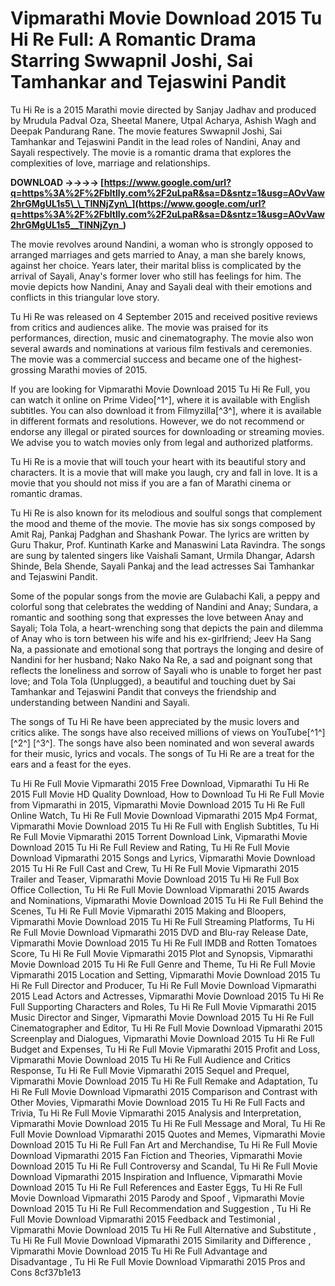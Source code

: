 
 
# Vipmarathi Movie Download 2015 Tu Hi Re Full: A Romantic Drama Starring Swwapnil Joshi, Sai Tamhankar and Tejaswini Pandit
  
Tu Hi Re is a 2015 Marathi movie directed by Sanjay Jadhav and produced by Mrudula Padval Oza, Sheetal Manere, Utpal Acharya, Ashish Wagh and Deepak Pandurang Rane. The movie features Swwapnil Joshi, Sai Tamhankar and Tejaswini Pandit in the lead roles of Nandini, Anay and Sayali respectively. The movie is a romantic drama that explores the complexities of love, marriage and relationships.
 
**DOWNLOAD ->->->-> [https://www.google.com/url?q=https%3A%2F%2Fbltlly.com%2F2uLpaR&sa=D&sntz=1&usg=AOvVaw2hrGMgUL1s5\_\_TINNjZyn\_](https://www.google.com/url?q=https%3A%2F%2Fbltlly.com%2F2uLpaR&sa=D&sntz=1&usg=AOvVaw2hrGMgUL1s5__TINNjZyn_)**


  
The movie revolves around Nandini, a woman who is strongly opposed to arranged marriages and gets married to Anay, a man she barely knows, against her choice. Years later, their marital bliss is complicated by the arrival of Sayali, Anay's former lover who still has feelings for him. The movie depicts how Nandini, Anay and Sayali deal with their emotions and conflicts in this triangular love story.
  
Tu Hi Re was released on 4 September 2015 and received positive reviews from critics and audiences alike. The movie was praised for its performances, direction, music and cinematography. The movie also won several awards and nominations at various film festivals and ceremonies. The movie was a commercial success and became one of the highest-grossing Marathi movies of 2015.
  
If you are looking for Vipmarathi Movie Download 2015 Tu Hi Re Full, you can watch it online on Prime Video[^1^], where it is available with English subtitles. You can also download it from Filmyzilla[^3^], where it is available in different formats and resolutions. However, we do not recommend or endorse any illegal or pirated sources for downloading or streaming movies. We advise you to watch movies only from legal and authorized platforms.
  
Tu Hi Re is a movie that will touch your heart with its beautiful story and characters. It is a movie that will make you laugh, cry and fall in love. It is a movie that you should not miss if you are a fan of Marathi cinema or romantic dramas.
  
Tu Hi Re is also known for its melodious and soulful songs that complement the mood and theme of the movie. The movie has six songs composed by Amit Raj, Pankaj Padghan and Shashank Powar. The lyrics are written by Guru Thakur, Prof. Kuntinath Karke and Manaswini Lata Ravindra. The songs are sung by talented singers like Vaishali Samant, Urmila Dhangar, Adarsh Shinde, Bela Shende, Sayali Pankaj and the lead actresses Sai Tamhankar and Tejaswini Pandit.
  
Some of the popular songs from the movie are Gulabachi Kali, a peppy and colorful song that celebrates the wedding of Nandini and Anay; Sundara, a romantic and soothing song that expresses the love between Anay and Sayali; Tola Tola, a heart-wrenching song that depicts the pain and dilemma of Anay who is torn between his wife and his ex-girlfriend; Jeev Ha Sang Na, a passionate and emotional song that portrays the longing and desire of Nandini for her husband; Nako Nako Na Re, a sad and poignant song that reflects the loneliness and sorrow of Sayali who is unable to forget her past love; and Tola Tola (Unplugged), a beautiful and touching duet by Sai Tamhankar and Tejaswini Pandit that conveys the friendship and understanding between Nandini and Sayali.
  
The songs of Tu Hi Re have been appreciated by the music lovers and critics alike. The songs have also received millions of views on YouTube[^1^] [^2^] [^3^]. The songs have also been nominated and won several awards for their music, lyrics and vocals. The songs of Tu Hi Re are a treat for the ears and a feast for the eyes.
 
Tu Hi Re Full Movie Vipmarathi 2015 Free Download,  Vipmarathi Tu Hi Re 2015 Full Movie HD Quality Download,  How to Download Tu Hi Re Full Movie from Vipmarathi in 2015,  Vipmarathi Movie Download 2015 Tu Hi Re Full Online Watch,  Tu Hi Re Full Movie Download Vipmarathi 2015 Mp4 Format,  Vipmarathi Movie Download 2015 Tu Hi Re Full with English Subtitles,  Tu Hi Re Full Movie Vipmarathi 2015 Torrent Download Link,  Vipmarathi Movie Download 2015 Tu Hi Re Full Review and Rating,  Tu Hi Re Full Movie Download Vipmarathi 2015 Songs and Lyrics,  Vipmarathi Movie Download 2015 Tu Hi Re Full Cast and Crew,  Tu Hi Re Full Movie Vipmarathi 2015 Trailer and Teaser,  Vipmarathi Movie Download 2015 Tu Hi Re Full Box Office Collection,  Tu Hi Re Full Movie Download Vipmarathi 2015 Awards and Nominations,  Vipmarathi Movie Download 2015 Tu Hi Re Full Behind the Scenes,  Tu Hi Re Full Movie Vipmarathi 2015 Making and Bloopers,  Vipmarathi Movie Download 2015 Tu Hi Re Full Streaming Platforms,  Tu Hi Re Full Movie Download Vipmarathi 2015 DVD and Blu-ray Release Date,  Vipmarathi Movie Download 2015 Tu Hi Re Full IMDB and Rotten Tomatoes Score,  Tu Hi Re Full Movie Vipmarathi 2015 Plot and Synopsis,  Vipmarathi Movie Download 2015 Tu Hi Re Full Genre and Theme,  Tu Hi Re Full Movie Vipmarathi 2015 Location and Setting,  Vipmarathi Movie Download 2015 Tu Hi Re Full Director and Producer,  Tu Hi Re Full Movie Download Vipmarathi 2015 Lead Actors and Actresses,  Vipmarathi Movie Download 2015 Tu Hi Re Full Supporting Characters and Roles,  Tu Hi Re Full Movie Vipmarathi 2015 Music Director and Singer,  Vipmarathi Movie Download 2015 Tu Hi Re Full Cinematographer and Editor,  Tu Hi Re Full Movie Download Vipmarathi 2015 Screenplay and Dialogues,  Vipmarathi Movie Download 2015 Tu Hi Re Full Budget and Expenses,  Tu Hi Re Full Movie Vipmarathi 2015 Profit and Loss,  Vipmarathi Movie Download 2015 Tu Hi Re Full Audience and Critics Response,  Tu Hi Re Full Movie Vipmarathi 2015 Sequel and Prequel,  Vipmarathi Movie Download 2015 Tu Hi Re Full Remake and Adaptation,  Tu Hi Re Full Movie Download Vipmarathi 2015 Comparison and Contrast with Other Movies,  Vipmarathi Movie Download 2015 Tu Hi Re Full Facts and Trivia,  Tu Hi Re Full Movie Vipmarathi 2015 Analysis and Interpretation,  Vipmarathi Movie Download 2015 Tu Hi Re Full Message and Moral,  Tu Hi Re Full Movie Download Vipmarathi 2015 Quotes and Memes,  Vipmarathi Movie Download 2015 Tu Hi Re Full Fan Art and Merchandise,  Tu Hi Re Full Movie Download Vipmarathi 2015 Fan Fiction and Theories,  Vipmarathi Movie Download 2015 Tu Hi Re Full Controversy and Scandal,  Tu Hi Re Full Movie Download Vipmarathi 2015 Inspiration and Influence,  Vipmarathi Movie Download 2015 Tu Hi Re Full References and Easter Eggs,  Tu Hi Re Full Movie Download Vipmarathi 2015 Parody and Spoof ,  Vipmarathi Movie Download 2015 Tu Hi Re Full Recommendation and Suggestion ,  Tu Hi Re Full Movie Download Vipmarathi 2015 Feedback and Testimonial ,  Vipmarathi Movie Download 2015 Tu Hi Re Full Alternative and Substitute ,  Tu Hi Re Full Movie Download Vipmarathi 2015 Similarity and Difference ,  Vipmarathi Movie Download 2015 Tu Hi Re Full Advantage and Disadvantage ,  Tu Hi Re Full Movie Download Vipmarathi 2015 Pros and Cons
 8cf37b1e13
 
